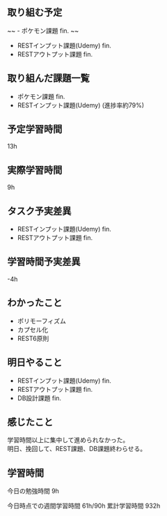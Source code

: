 ## 取り組む予定
~~ - ポケモン課題 fin. ~~
- RESTインプット課題(Udemy) fin.
- RESTアウトプット課題 fin.

## 取り組んだ課題一覧
- ポケモン課題 fin.
- RESTインプット課題(Udemy) (進捗率約79%)

## 予定学習時間
13h

## 実際学習時間
9h

## タスク予実差異
- RESTインプット課題(Udemy) fin.
- RESTアウトプット課題 fin.

## 学習時間予実差異
-4h


## わかったこと
- ポリモーフィズム
- カプセル化
- REST6原則

## 明日やること
- RESTインプット課題(Udemy) fin.
- RESTアウトプット課題 fin.
- DB設計課題 fin.

## 感じたこと
学習時間以上に集中して進められなかった。<br>
明日、挽回して、REST課題、DB課題終わらせる。


## 学習時間
今日の勉強時間 9h

今日時点での週間学習時間 61h/90h
累計学習時間 932h